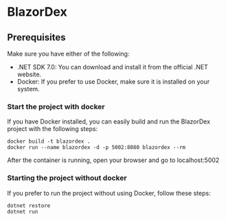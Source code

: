 # BlazorDex

## Prerequisites

Make sure you have either of the following:

- .NET SDK 7.0: You can download and install it from the official .NET website.
- Docker: If you prefer to use Docker, make sure it is installed on your system.

### Start the project with docker

If you have Docker installed, you can easily build and run the BlazorDex project with the following steps:

```
docker build -t blazordex .
docker run --name blazordex -d -p 5002:8080 blazordex --rm
```

After the container is running, open your browser and go to localhost:5002

### Starting the project without docker

If you prefer to run the project without using Docker, follow these steps:

```
dotnet restore 
dotnet run 
```
